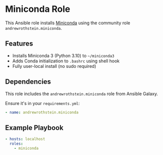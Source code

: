 # Miniconda Role

This Ansible role installs [Miniconda](https://docs.conda.io/en/latest/miniconda.html) using the community role `andrewrothstein.miniconda`.

## Features

- Installs Miniconda 3 (Python 3.10) to `~/miniconda3`
- Adds Conda initialization to `.bashrc` using shell hook
- Fully user-local install (no sudo required)

## Dependencies

This role includes the `andrewrothstein.miniconda` role from Ansible Galaxy.

Ensure it's in your `requirements.yml`:

```yaml
- name: andrewrothstein.miniconda
```

## Example Playbook

```yaml
- hosts: localhost
  roles:
    - miniconda
```
